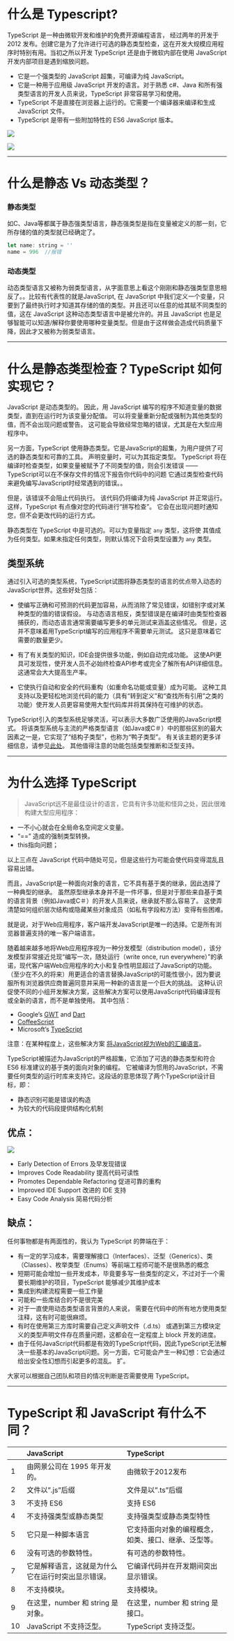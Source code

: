 # 什么是 Typescript?

TypeScript 是一种由微软开发和维护的免费开源编程语言， 经过两年的开发于 2012 发布。创建它是为了允许进行可选的静态类型检查，这在开发大规模应用程序时特别有用。当初之所以开发 TypeScript 还是由于微软内部在使用 JavaScript开发内部项目是遇到缩放问题。

- 它是一个强类型的 JavaScript 超集，可编译为纯 JavaScript。
- 它是一种用于应用级 JavaScript 开发的语言。对于熟悉 c\#、Java 和所有强类型语言的开发人员来说，TypeScript 非常容易学习和使用。
- TypeScript 不是直接在浏览器上运行的。它需要一个编译器来编译和生成 JavaScript 文件。
- TypeScript 是带有一些附加特性的 ES6 JavaScript 版本。

![](../asserts/imgs/01.png)

![](../asserts/imgs/02.png)

<hr />

# 什么是静态 Vs 动态类型？

### 静态类型
如C、Java等都属于静态强类型语言，静态强类型是指在变量被定义的那一刻，它所存储的值的类型就已经确定了。
```js
let name: string = ''
name = 996  //报错
```

### 动态类型
动态类型语言又被称为弱类型语言，从字面意思上看这个刚刚和静态强类型意思相反了。。比较有代表性的就是JavaScript, 在 JavaScript 中我们定义一个变量，只要到了最终执行时才知道其存储的值的类型。并且还可以任意的给其赋不同类型的值，这在 JavaScript 这种动态类型语言中是被允许的。并且 JavaScript 也是足够智能可以知道/解释你要使用哪种变量类型。但是由于这样做会造成代码质量下降，因此才又被称为弱类型语言。


<hr />

# 什么是静态类型检查？TypeScript 如何实现它？

JavaScript 是动态类型的。 因此，用 JavaScript 编写的程序不知道变量的数据类型，直到在运行时为该变量分配值。 可以将变量重新分配或强制为其他类型的值，而不会出现问题或警告。 这可能会导致经常忽略的错误，尤其是在大型应用程序中。

另一方面，TypeScript 使用静态类型。它是JavaScript的超集，为用户提供了可选的静态类型和可靠的工具。 声明变量时，可以为其指定类型。 TypeScript 将在编译时检查类型，如果变量被赋予了不同类型的值，则会引发错误 —— TypeScript可以在不保存文件的情况下报告你代码中的问题  它通过类型检查代码来避免编写JavaScript时经常遇到的错误。。 

但是，该错误不会阻止代码执行。 该代码仍将编译为纯 JavaScript 并正常运行。 这样，TypeScript 有点像对您的代码进行“拼写检查”。 它会在出现问题时通知您，但不会更改代码的运行方式。

静态类型在 TypeScript 中是可选的。可以为变量指定 `any` 类型，这将使 ​​ 其值成为任何类型。如果未指定任何类型，则默认情况下会将类型设置为 `any` 类型。

## 类型系统

通过引入可选的类型系统，TypeScript试图将静态类型的语言的优点带入动态的JavaScript世界。这些好处包括：

- 使编写正确和可预测的代码更加容易，从而消除了常见错误，如错别字或对某种类型的值的错误假设。 与动态语言相反，类型错误是在编译时由类型检查器捕获的，而动态语言通常需要编写更多的单元测试来涵盖这些情况。 但是，这并不意味着用TypeScript编写的应用程序不需要单元测试。 这只是意味着它需要的数量更少。

- 有了有关类型的知识，IDE会提供很多功能，例如自动完成功能。 这使API更具可发现性，使开发人员不必始终检查API参考或完全了解所有API详细信息。 这通常会大大提高生产率。

- 它使执行自动和安全的代码重构（如重命名功能或变量）成为可能。 这种工具支持以及更轻松地浏览代码的能力（具有“转到定义”和“查找所有引用”之类的功能）使开发人员更容易使用大型代码库并将其保持在可维护的状态。

TypeScript引入的类型系统足够灵活，可以表示大多数广泛使用的JavaScript模式。 将该类型系统与主流的严格类型语言（如Java或C＃）中的那些区别的最大因素之一是，它实现了“结构子类型”，也称为“鸭子类型”。 有关该主题的更多详细信息，请参见[此处](https://github.com/Microsoft/TypeScript/wiki/Type%20Compatibility)。 其他值得注意的功能包括类型推断和泛型支持。


<hr />

# 为什么选择 TypeScript

> JavaScript远不是最佳设计的语言，它具有许多功能和怪异之处，因此很难构建大型应用程序：

- 一不小心就会在全局命名空间定义变量。
- “==” 造成的强制类型转换。
- this指向问题；

以上三点在 JavaScript 代码中随处可见，但是这些行为可能会使代码变得混乱且容易出错。

而且，JavaScript是一种面向对象的语言，它不具有基于类的继承，因此选择了一种典型的继承。 虽然原型继承本身并不是一件坏事，但是对于那些来自基于类的语言背景（例如Java或C＃）的开发人员来说，继承就不那么容易了。 这使弄清楚如何组织层次结构或隐藏某些对象成员（如私有字段和方法）变得有些困难。

就是说，对于Web应用程序，客户端开发JavaScript是唯一的选择。它是所有浏览器普遍支持的唯一客户端语言。

随着越来越多地将Web应用程序视为一种分发模型（distribution model），该分发模型非常接近兑现“编写一次，随处运行（write once, run everywhere）”的承诺，现代客户端Web应用程序的大小和复杂性明显超过了JavaScript的功能。 （至少在不久的将来）用更适合的语言替换JavaScript的可能性很小，因为要说服所有浏览器供应商普遍同意并采用一种新的语言是一个巨大的挑战。 这种认识促使不同的小组开发解决方案，这些解决方案可以使用JavaScript代码编译现有或全新的语言，而不是单独使用。 其中包括：

 - Google’s [GWT](http://en.wikipedia.org/wiki/Google_Web_Toolkit) and [Dart](http://en.wikipedia.org/wiki/Dart_(programming_language))
 - [CoffeeScript](http://en.wikipedia.org/wiki/CoffeeScript)
 - Microsoft’s [TypeScript](http://www.typescriptlang.org/)

 注意：在某种程度上，这些解决方案 [将JavaScript视为Web的汇编语言](http://www.hanselman.com/blog/JavaScriptIsWebAssemblyLanguageAndThatsOK.aspx)。


TypeScript被描述为JavaScript的严格超集，它添加了可选的静态类型和符合 ES6 标准建议的基于类的面向对象的编程。 它被编译为惯用的JavaScript，不需要任何类型的运行时库来支持它。这段话的意思体现了两个TypeScript设计目标，即： 
  - 静态识别可能是错误的构造 
  - 为较大的代码段提供结构化机制

## 优点：

![](../asserts/imgs/03.png)

- Early Detection of Errors 及早发现错误
- Improves Code Readability 提高代码可读性
- Promotes Dependable Refactoring 促进可靠的重构
- Improved IDE Support 改进的 IDE 支持
- Easy Code Analysis 简易代码分析

## 缺点：

任何事物都是有两面性的，我认为 TypeScript 的弊端在于：

- 有一定的学习成本，需要理解接口（Interfaces）、泛型（Generics）、类（Classes）、枚举类型（Enums）等前端工程师可能不是很熟悉的概念
- 短期可能会增加一些开发成本，毕竟要多写一些类型的定义，不过对于一个需要长期维护的项目，TypeScript 能够减少其维护成本
- 集成到构建流程需要一些工作量
- 可能和一些库结合的不是很完美
- 对于一直使用动态类型语言背景的人来说， 需要在代码中的所有地方使用类型注释，这有时可能很麻烦。
- 有时在使用第三方库时需要自己定义声明文件（.d.ts） 或遇到第三方模块定义的类型声明文件存在质量问题，这都会在一定程度上 block 开发的进度。
- 由于任何JavaScript代码都是有效的TypeScript代码，因此TypeScript无法解决一些基本的JavaScript问题。另一方面，它可能会产生一种幻想：它会通过给出安全性幻想而引起更多的混乱。
扩。

大家可以根据自己团队和项目的情况判断是否需要使用 TypeScript。

<hr />

# TypeScript 和 JavaScript 有什么不同？

|     | JavaScript  | TypeScript   |
| :-- | :-------- | :--------- |
| 1   | 由网景公司在 1995 年开发的。  | 由微软于2012发布 |
| 2   | 文件以”.js”后缀             | 文件是以”.ts”后缀   |
| 3   | 不支持 ES6  | 支持 ES6   |
| 4   | 不支持强类型或静态类型  | 支持强类型或静态类型特性 |
| 5   | 它只是一种脚本语言  | 它支持面向对象的编程概念，如类、接口、继承、泛型等。   |
| 6   | 没有可选的参数特性。  | 有可选的参数特性。  |
| 7   | 它是解释语言，这就是为什么它在运行时突出显示错误。 | 它编译代码并在开发期间突出显示错误。 |
| 8   | 不支持模块。 | 支持模块。 |
| 9   | 在这里，number 和 string 是对象。  | 在这里，number 和 string 是接口。 |
| 10  | JavaScript 不支持泛型。  | TypeScript 支持泛型。|
